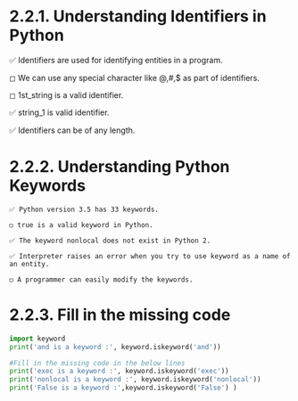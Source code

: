 # 2.2.1. Understanding Identifiers in Python

✅ Identifiers are used for identifying entities in a program.

◻ We can use any special character like @,#,$ as part of identifiers.

◻ 1st_string is a valid identifier.

✅ string_1 is valid identifier.

✅ Identifiers can be of any length.

# 2.2.2. Understanding Python Keywords


```
✅ Python version 3.5 has 33 keywords.

◻ true is a valid keyword in Python.

✅ The keyword nonlocal does not exist in Python 2.

✅ Interpreter raises an error when you try to use keyword as a name of an entity.

◻ A programmer can easily modify the keywords.
```

# 2.2.3. Fill in the missing code


```python
import keyword
print('and is a keyword :', keyword.iskeyword('and'))

#Fill in the missing code in the below lines
print('exec is a keyword :', keyword.iskeyword('exec'))
print('nonlocal is a keyword :', keyword.iskeyword('nonlocal'))
print('False is a keyword :',keyword.iskeyword('False') )
```
